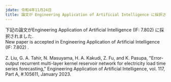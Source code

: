 ```yaml
---
jdate: 令和4年11月24日
title: 論文が Engineering Application of Artificial Intelligence に採択されました.
---
```


下記の論文がEngineering Application of Artificial Intelligence (IF: 7.802) に採択されました.<br>
New paper is accepted in Engineering Application of Artificial Intelligence (IF: 7.802) .
<br><br>
Z. Liu, G. A. Tahir, N. Masuyama, H. A. Kakudi, Z. Fu, and K. Pasupa, "Error-output recurrent multi-layer kernel reservoir network for electricity load time series forecasting," Engineering Application of Artificial Intelligence, vol. 117, Part A, #.105611, January 2023.

